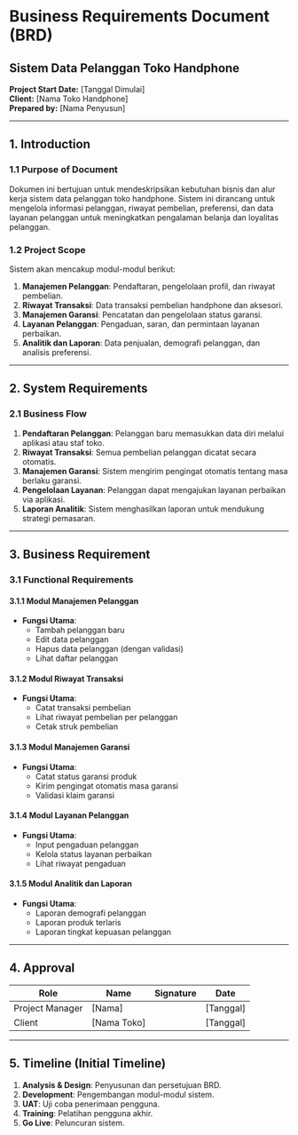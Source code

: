 # Business Requirements Document (BRD)  
## Sistem Data Pelanggan Toko Handphone  

**Project Start Date:** [Tanggal Dimulai]  
**Client:** [Nama Toko Handphone]  
**Prepared by:** [Nama Penyusun]  

---

## 1. Introduction  

### 1.1 Purpose of Document  
Dokumen ini bertujuan untuk mendeskripsikan kebutuhan bisnis dan alur kerja sistem data pelanggan toko handphone. Sistem ini dirancang untuk mengelola informasi pelanggan, riwayat pembelian, preferensi, dan data layanan pelanggan untuk meningkatkan pengalaman belanja dan loyalitas pelanggan.  

### 1.2 Project Scope  
Sistem akan mencakup modul-modul berikut:  
1. **Manajemen Pelanggan**: Pendaftaran, pengelolaan profil, dan riwayat pembelian.  
2. **Riwayat Transaksi**: Data transaksi pembelian handphone dan aksesori.  
3. **Manajemen Garansi**: Pencatatan dan pengelolaan status garansi.  
4. **Layanan Pelanggan**: Pengaduan, saran, dan permintaan layanan perbaikan.  
5. **Analitik dan Laporan**: Data penjualan, demografi pelanggan, dan analisis preferensi.  

---

## 2. System Requirements  

### 2.1 Business Flow  
1. **Pendaftaran Pelanggan**: Pelanggan baru memasukkan data diri melalui aplikasi atau staf toko.  
2. **Riwayat Transaksi**: Semua pembelian pelanggan dicatat secara otomatis.  
3. **Manajemen Garansi**: Sistem mengirim pengingat otomatis tentang masa berlaku garansi.  
4. **Pengelolaan Layanan**: Pelanggan dapat mengajukan layanan perbaikan via aplikasi.  
5. **Laporan Analitik**: Sistem menghasilkan laporan untuk mendukung strategi pemasaran.  

---

## 3. Business Requirement  

### 3.1 Functional Requirements  

#### 3.1.1 Modul Manajemen Pelanggan  
- **Fungsi Utama**:  
  - Tambah pelanggan baru  
  - Edit data pelanggan  
  - Hapus data pelanggan (dengan validasi)  
  - Lihat daftar pelanggan  

#### 3.1.2 Modul Riwayat Transaksi  
- **Fungsi Utama**:  
  - Catat transaksi pembelian  
  - Lihat riwayat pembelian per pelanggan  
  - Cetak struk pembelian  

#### 3.1.3 Modul Manajemen Garansi  
- **Fungsi Utama**:  
  - Catat status garansi produk  
  - Kirim pengingat otomatis masa garansi  
  - Validasi klaim garansi  

#### 3.1.4 Modul Layanan Pelanggan  
- **Fungsi Utama**:  
  - Input pengaduan pelanggan  
  - Kelola status layanan perbaikan  
  - Lihat riwayat pengaduan  

#### 3.1.5 Modul Analitik dan Laporan  
- **Fungsi Utama**:  
  - Laporan demografi pelanggan  
  - Laporan produk terlaris  
  - Laporan tingkat kepuasan pelanggan  

---

## 4. Approval  
| Role            | Name             | Signature | Date       |  
|------------------|------------------|-----------|------------|  
| Project Manager | [Nama]           |           | [Tanggal]  |  
| Client          | [Nama Toko]      |           | [Tanggal]  |  

---

## 5. Timeline (Initial Timeline)  
1. **Analysis & Design**: Penyusunan dan persetujuan BRD.  
2. **Development**: Pengembangan modul-modul sistem.  
3. **UAT**: Uji coba penerimaan pengguna.  
4. **Training**: Pelatihan pengguna akhir.  
5. **Go Live**: Peluncuran sistem.